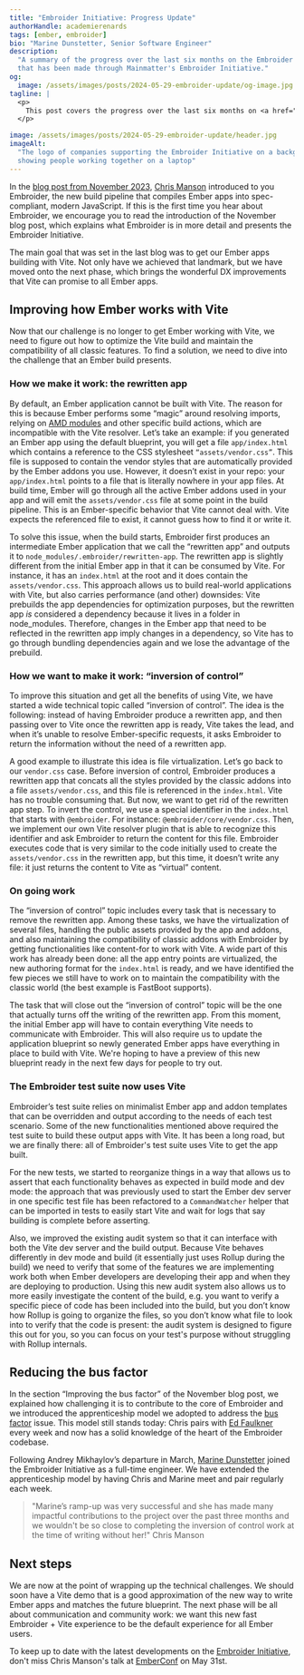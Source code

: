 ```yaml
---
title: "Embroider Initiative: Progress Update"
authorHandle: academierenards
tags: [ember, embroider]
bio: "Marine Dunstetter, Senior Software Engineer"
description:
  "A summary of the progress over the last six months on the Embroider project
  that has been made through Mainmatter's Embroider Initiative."
og:
  image: /assets/images/posts/2024-05-29-embroider-update/og-image.jpg
tagline: |
  <p>
    This post covers the progress over the last six months on <a href="https://github.com/embroider-build/embroider">the Embroider project</a> that has been made through Mainmatter's <a href="https://mainmatter.com/embroider-initiative/">Embroider Initiative</a>.
  </p>

image: /assets/images/posts/2024-05-29-embroider-update/header.jpg
imageAlt:
  "The logo of companies supporting the Embroider Initiative on a background
  showing people working together on a laptop"
---
```


In the
[blog post from November 2023](https://mainmatter.com/blog/2023/11/16/embroider-initiative-progress-update/),
[Chris Manson](https://github.com/mansona) introduced to you Embroider, the new
build pipeline that compiles Ember apps into spec-compliant, modern JavaScript.
If this is the first time you hear about Embroider, we encourage you to read the
introduction of the November blog post, which explains what Embroider is in more
detail and presents the Embroider Initiative.

The main goal that was set in the last blog was to get our Ember apps building
with Vite. Not only have we achieved that landmark, but we have moved onto the
next phase, which brings the wonderful DX improvements that Vite can promise to
all Ember apps.

## Improving how Ember works with Vite

Now that our challenge is no longer to get Ember working with Vite, we need to
figure out how to optimize the Vite build and maintain the compatibility of all
classic features. To find a solution, we need to dive into the challenge that an
Ember build presents.

### How we make it work: the rewritten app

By default, an Ember application cannot be built with Vite. The reason for this
is because Ember performs some “magic” around resolving imports, relying on
[AMD modules](https://github.com/emberjs/rfcs/pull/938) and other specific build
actions, which are incompatible with the Vite resolver. Let’s take an example:
if you generated an Ember app using the default blueprint, you will get a file
`app/index.html` which contains a reference to the CSS stylesheet
`“assets/vendor.css”`. This file is supposed to contain the vendor styles that
are automatically provided by the Ember addons you use. However, it doesn’t
exist in your repo: your `app/index.html` points to a file that is literally
nowhere in your app files. At build time, Ember will go through all the active
Ember addons used in your app and will emit the `assets/vendor.css` file at some
point in the build pipeline. This is an Ember-specific behavior that Vite cannot
deal with. Vite expects the referenced file to exist, it cannot guess how to
find it or write it.

To solve this issue, when the build starts, Embroider first produces an
intermediate Ember application that we call the “rewritten app” and outputs it
to `node_modules/.embroider/rewritten-app`. The rewritten app is slightly
different from the initial Ember app in that it can be consumed by Vite. For
instance, it has an `index.html` at the root and it does contain the
`assets/vendor.css`. This approach allows us to build real-world applications
with Vite, but also carries performance (and other) downsides: Vite prebuilds
the app dependencies for optimization purposes, but the rewritten app _is_
considered a dependency because it lives in a folder in node_modules. Therefore,
changes in the Ember app that need to be reflected in the rewritten app imply
changes in a dependency, so Vite has to go through bundling dependencies again
and we lose the advantage of the prebuild.

### How we want to make it work: “inversion of control”

To improve this situation and get all the benefits of using Vite, we have
started a wide technical topic called “inversion of control”. The idea is the
following: instead of having Embroider produce a rewritten app, and then passing
over to Vite once the rewritten app is ready, Vite takes the lead, and when it’s
unable to resolve Ember-specific requests, it asks Embroider to return the
information without the need of a rewritten app.

A good example to illustrate this idea is file virtualization. Let’s go back to
our `vendor.css` case. Before inversion of control, Embroider produces a
rewritten app that concats all the styles provided by the classic addons into a
file `assets/vendor.css`, and this file is referenced in the `index.html`. Vite
has no trouble consuming that. But now, we want to get rid of the rewritten app
step. To invert the control, we use a special identifier in the `index.html`
that starts with `@embroider`. For instance: `@embroider/core/vendor.css`. Then,
we implement our own Vite resolver plugin that is able to recognize this
identifier and ask Embroider to return the content for this file. Embroider
executes code that is very similar to the code initially used to create the
`assets/vendor.css` in the rewritten app, but this time, it doesn’t write any
file: it just returns the content to Vite as “virtual” content.

### On going work

The “inversion of control” topic includes every task that is necessary to remove
the rewritten app. Among these tasks, we have the virtualization of several
files, handling the public assets provided by the app and addons, and also
maintaining the compatibility of classic addons with Embroider by getting
functionalities like content-for to work with Vite. A wide part of this work has
already been done: all the app entry points are virtualized, the new authoring
format for the `index.html` is ready, and we have identified the few pieces we
still have to work on to maintain the compatibility with the classic world (the
best example is FastBoot supports).

The task that will close out the “inversion of control” topic will be the one
that actually turns off the writing of the rewritten app. From this moment, the
initial Ember app will have to contain everything Vite needs to communicate with
Embroider. This will also require us to update the application blueprint so
newly generated Ember apps have everything in place to build with Vite. We're
hoping to have a preview of this new blueprint ready in the next few days for
people to try out.

### The Embroider test suite now uses Vite

Embroider’s test suite relies on minimalist Ember app and addon templates that
can be overridden and output according to the needs of each test scenario. Some
of the new functionalities mentioned above required the test suite to build
these output apps with Vite. It has been a long road, but we are finally there:
all of Embroider's test suite uses Vite to get the app built.

For the new tests, we started to reorganize things in a way that allows us to
assert that each functionality behaves as expected in build mode and dev mode:
the approach that was previously used to start the Ember dev server in one
specific test file has been refactored to a `CommandWatcher` helper that can be
imported in tests to easily start Vite and wait for logs that say building is
complete before asserting.

Also, we improved the existing audit system so that it can interface with both
the Vite dev server and the build output. Because Vite behaves differently in
dev mode and build (it essentially just uses Rollup during the build) we need to
verify that some of the features we are implementing work both when Ember
developers are developing their app and when they are deploying to production.
Using this new audit system also allows us to more easily investigate the
content of the build, e.g. you want to verify a specific piece of code has been
included into the build, but you don’t know how Rollup is going to organize the
files, so you don’t know what file to look into to verify that the code is
present: the audit system is designed to figure this out for you, so you can
focus on your test's purpose without struggling with Rollup internals.

## Reducing the bus factor

In the section “Improving the bus factor” of the November blog post, we
explained how challenging it is to contribute to the core of Embroider and we
introduced the apprenticeship model we adopted to address the
[bus factor](https://en.wikipedia.org/wiki/Bus_factor) issue. This model still
stands today: Chris pairs with [Ed Faulkner](https://github.com/ef4/) every week
and now has a solid knowledge of the heart of the Embroider codebase.

Following Andrey Mikhaylov’s departure in March,
[Marine Dunstetter](https://github.com/BlueCutOfficial) joined the Embroider
Initiative as a full-time engineer. We have extended the apprenticeship model by
having Chris and Marine meet and pair regularly each week.

> "Marine’s ramp-up was very successful and she has made many impactful
> contributions to the project over the past three months and we wouldn't be so
> close to completing the inversion of control work at the time of writing
> without her!" Chris Manson

## Next steps

We are now at the point of wrapping up the technical challenges. We should soon
have a Vite demo that is a good approximation of the new way to write Ember apps
and matches the future blueprint. The next phase will be all about communication
and community work: we want this new fast Embroider + Vite experience to be the
default experience for all Ember users.

To keep up to date with the latest developments on the
[Embroider Initiative](https://mainmatter.com/embroider-initiative/), don't miss
Chris Manson's talk at
[EmberConf](https://www.emberconf.com/schedule/launching-ember-into-the-future-)
on May 31st.
